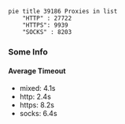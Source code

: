 
```mermaid
pie title 39186 Proxies in list
    "HTTP" : 27722
    "HTTPS": 9939
    "SOCKS" : 8203
```

### Some Info
#### Average Timeout

- mixed: 4.1s
- http: 2.4s
- https: 8.2s
- socks: 6.4s